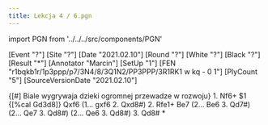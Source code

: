 ```yaml
---
title: Lekcja 4 / 6.pgn
---
```


import PGN from '../../../src/components/PGN'

<PGN>
﻿[Event "?"]
[Site "?"]
[Date "2021.02.10"]
[Round "?"]
[White "?"]
[Black "?"]
[Result "*"]
[Annotator "Marcin"]
[SetUp "1"]
[FEN "r1bqkb1r/1p3ppp/p7/3N4/8/3Q1N2/PP3PPP/3R1RK1 w kq - 0 1"]
[PlyCount "5"]
[SourceVersionDate "2021.02.10"]

 {[#] Biale wygrywaja dzieki ogromnej przewadze w rozwoju} 1. Nf6+ $1 {[%cal Gd3d8]} Qxf6 (1... gxf6 2. Qxd8#) 2. Rfe1+ Be7 (2... Be6 3. Qd7#) (2... Qe7 3. Qd8#) (2... Qe6 3. Qd8#) 3. Qd8# *


</PGN>
